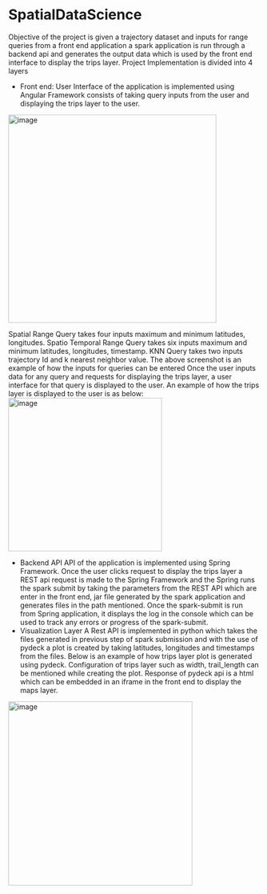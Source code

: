 # SpatialDataScience
Objective of the project is given a trajectory dataset and inputs for range queries from a front end application a spark application is run through a backend api and generates the output data which is used by the front end interface to display the trips layer.
 Project Implementation is divided into 4 layers
 * Front end: User Interface of the application is implemented using Angular Framework consists of taking query inputs from the user and displaying the trips layer to the user. 
 <img width="416" alt="image" src="https://user-images.githubusercontent.com/60153091/212195468-33d6c69b-c461-4021-9e2c-7f2ba2e1d4eb.png">

Spatial Range Query takes four inputs maximum and minimum latitudes, longitudes. Spatio Temporal Range Query takes six inputs maximum and minimum latitudes, longitudes, timestamp. KNN Query takes two inputs trajectory Id and k nearest neighbor value. The above screenshot is an example of how the inputs for queries can be entered Once the user inputs data for any query and requests for displaying the trips layer, a user interface for that query is displayed to the user. An example of how the trips layer is displayed to the user is as below:
<img width="307" alt="image" src="https://user-images.githubusercontent.com/60153091/212195698-0a1383b6-c9cb-4014-90e4-415e91dc45a7.png">

* Backend API
API of the application is implemented using Spring Framework. Once the user clicks request to display the trips layer a REST api request is made to the Spring Framework and the Spring runs the spark submit by taking the parameters from the REST API which are enter in the front end, jar file generated by the spark application and generates files in the path mentioned. Once the spark-submit is run from Spring application, it displays the log in the console which can be used to track any errors or progress of the spark-submit.
* Visualization Layer
A Rest API is implemented in python which takes the files generated in previous step of spark submission and with the use of pydeck a plot is created by taking latitudes, longitudes and timestamps from the files. Below is an example of how trips layer plot is generated using pydeck. Configuration of trips layer such as width, trail_length can be mentioned while creating the plot. Response of pydeck api is a html which can be embedded in an iframe in the front end to display the maps layer.
<img width="368" alt="image" src="https://user-images.githubusercontent.com/60153091/212196055-34c7129c-eebe-49cc-a1ad-75d5e785a20b.png">

